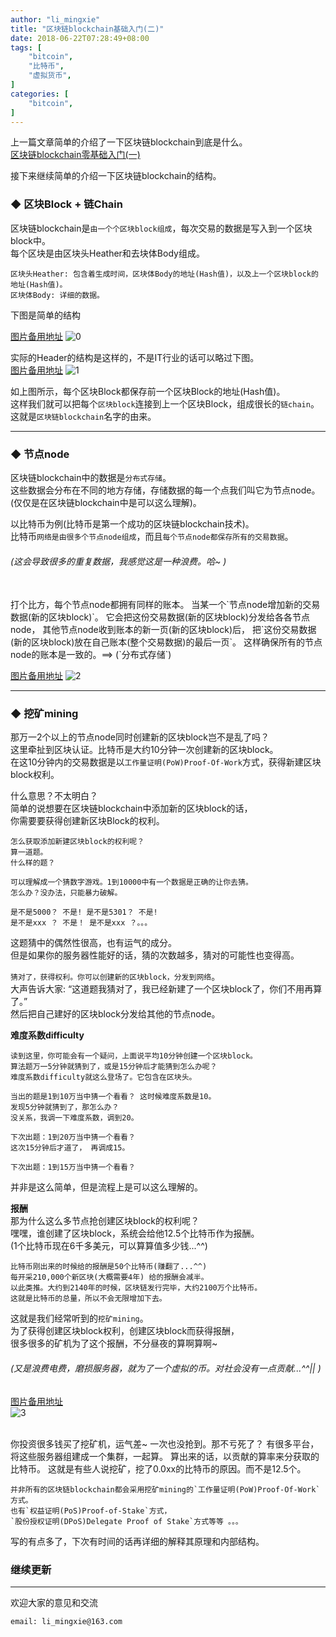 ```yaml
---
author: "li_mingxie"
title: "区块链blockchain基础入门(二)"
date: 2018-06-22T07:28:49+08:00
tags: [
    "bitcoin",
    "比特币",
    "虚拟货币",
]
categories: [
    "bitcoin",
]
---
```


上一篇文章简单的介绍了一下区块链blockchain到底是什么。   
[区块链blockchain零基础入门(一)](https://limingxie.github.io/limingxie/blockchain_introduction/)

接下来继续简单的介绍一下区块链blockchain的结构。<!--more-->

### **◆ 区块Block + 链Chain**  
 
区块链blockchain是`由一个个区块block组成`，每次交易的数据是写入到一个区块block中。  
每个区块是由区块头Heather和去块体Body组成。
```
区块头Heather: 包含着生成时间，区块体Body的地址(Hash值)，以及上一个区块block的地址(Hash值)。
区块体Body: 详细的数据。
```

下图是简单的结构

[图片备用地址](https://limingxie.github.io/images/blockchain_2/block_chain.png)
![0](https://mingxie-blog.oss-cn-beijing.aliyuncs.com/image/block_chain/block_chain.png)

实际的Header的结构是这样的，不是IT行业的话可以略过下图。  
[图片备用地址](https://limingxie.github.io/images/blockchain_2/block_chain1.png)
![1](https://mingxie-blog.oss-cn-beijing.aliyuncs.com/image/block_chain/block_chain1.png)

如上图所示，每个区块Block都保存前一个区块Block的地址(Hash值)。  
这样我们就可以把每个`区块block`连接到上一个区块Block，组成很长的`链chain`。  
这就是`区块链blockchain`名字的由来。

--------------------------

### **◆ 节点node**  
区块链blockchain中的数据是`分布式存储`。  
这些数据会分布在不同的地方存储，存储数据的每一个点我们叫它为节点node。  
(仅仅是在区块链blockchain中是可以这么理解)。

以比特币为例(比特币是第一个成功的区块链blockchain技术)。  
比特币`网络是由很多个节点node组成`，而且`每个节点node都保存所有的交易数据`。  
###### (这会导致很多的重复数据，我感觉这是一种浪费。哈~ )  

<Br/>
打个比方，每个节点node都拥有同样的账本。  
当某一个`节点node增加新的交易数据(新的区块block)`。  
它会把这份交易数据(新的区块block)分发给各各节点node，  
其他节点node收到账本的新一页(新的区块block)后，  
把`这份交易数据(新的区块block)放在自己账本(整个交易数据)的最后一页`。  
这样确保所有的节点node的账本是一致的。==> (`分布式存储`)

[图片备用地址](https://limingxie.github.io/images/blockchain_2/block_chain2.png)
![2](https://mingxie-blog.oss-cn-beijing.aliyuncs.com/image/block_chain/block_chain2.png)

-----------------------------

### **◆ 挖矿mining** 

那万一2个以上的节点node同时创建新的区块block岂不是乱了吗？  
这里牵扯到区块认证。比特币是大约10分钟一次创建新的区块block。  
在这10分钟内的交易数据是以`工作量证明(PoW)Proof-Of-Work`方式，获得新建区块block权利。  

什么意思？不太明白？  
简单的说想要在区块链blockchain中添加新的区块block的话，  
你需要要获得创建新区块Block的权利。  
    
    怎么获取添加新建区块block的权利呢？  
    算一道题。 
    什么样的题？ 
    
    可以理解成一个猜数字游戏。1到10000中有一个数据是正确的让你去猜。  
    怎么办？没办法，只能暴力破解。

    是不是5000？ 不是! 是不是5301？ 不是!   
    是不是xxx ？ 不是！ 是不是xxx ？。。。

这题猜中的偶然性很高，也有运气的成分。  
但是如果你的服务器性能好的话，猜的次数越多，猜对的可能性也变得高。  

`猜对了，获得权利。你可以创建新的区块block，分发到网络`。  
大声告诉大家: “这道题我猜对了，我已经新建了一个区块block了，你们不用再算了。”    
然后把自己建好的区块block分发给其他的节点node。

**难度系数difficulty**

    读到这里，你可能会有一个疑问，上面说平均10分钟创建一个区块block。
    算法题万一5分钟就猜到了，或是15分钟后才能猜到怎么办呢？
    难度系数difficulty就这么登场了。它包含在区块头。
    
    当出的题是1到10万当中猜一个看看？ 这时候难度系数是10。
    发现5分钟就猜到了，那怎么办？
    没关系，我调一下难度系数，调到20。
    
    下次出题：1到20万当中猜一个看看？
    这次15分钟后才道了， 再调成15。

    下次出题：1到15万当中猜一个看看？

并非是这么简单，但是流程上是可以这么理解的。

**报酬**  
那为什么这么多节点抢创建区块block的权利呢？  
嘿嘿，谁创建了区块block，系统会给他12.5个比特币作为报酬。  
(1个比特币现在6千多美元，可以算算值多少钱...^^)

    比特币刚出来的时候给的报酬是50个比特币(赚翻了...^^)
    每开采210,000个新区块(大概需要4年) 给的报酬会减半。
    以此类推。大约到2140年的时候，区块链发行完毕，大约2100万个比特币。
    这就是比特币的总量，所以不会无限增加下去。

这就是我们经常听到的`挖矿mining`。  
为了获得创建区块block权利，创建区块block而获得报酬，  
很多很多的矿机为了这个报酬，不分昼夜的算啊算啊~
###### (又是浪费电费，磨损服务器，就为了一个虚拟的币。对社会没有一点贡献...^^|| )  

[图片备用地址](https://limingxie.github.io/images/blockchain_2/block_chain3.jpeg)  
![3](https://mingxie-blog.oss-cn-beijing.aliyuncs.com/image/block_chain/block_chain3.jpeg)

<Br/>
你投资很多钱买了挖矿机，运气差~ 一次也没抢到。那不亏死了？  
有很多平台，将这些服务器组建成一个集群，一起算。  
算出来的话，以贡献的算率来分获取的比特币。  
这就是有些人说挖矿，挖了0.0xx的比特币的原因。而不是12.5个。


    并非所有的区块链blockchain都会采用挖矿mining的`工作量证明(PoW)Proof-Of-Work`方式。  
    也有`权益证明(PoS)Proof-of-Stake`方式，  
    `股份授权证明(DPoS)Delegate Proof of Stake`方式等等 。。。 

写的有点多了，下次有时间的话再详细的解释其原理和内部结构。

### **继续更新**

----------------------------------------------
欢迎大家的意见和交流

`email: li_mingxie@163.com`